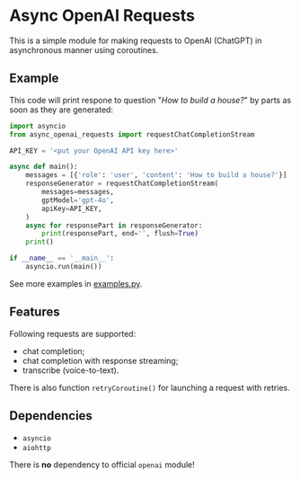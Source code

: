# Async OpenAI Requests

This is a simple module for making requests to OpenAI (ChatGPT) in asynchronous manner using coroutines.

## Example

This code will print respone to question "_How to build a house?_" by parts as soon as they are generated:

```python
import asyncio
from async_openai_requests import requestChatCompletionStream

API_KEY = '<put your OpenAI API key here>'

async def main():
    messages = [{'role': 'user', 'content': 'How to build a house?'}]
    responseGenerator = requestChatCompletionStream(
        messages=messages,
        gptModel='gpt-4o',
        apiKey=API_KEY,
    )
    async for responsePart in responseGenerator:
        print(responsePart, end='', flush=True)
    print()

if __name__ == '__main__':
    asyncio.run(main())
```
See more examples in [examples.py](https://github.com/Tsar/async_openai_requests/blob/master/examples.py).

## Features

Following requests are supported:
* chat completion;
* chat completion with response streaming;
* transcribe (voice-to-text).

There is also function `retryCoroutine()` for launching a request with retries.

## Dependencies

* `asyncio`
* `aiohttp`

There is **no** dependency to official `openai` module!

